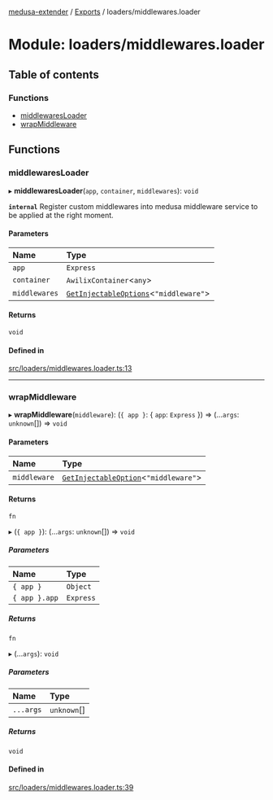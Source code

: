 [medusa-extender](../README.md) / [Exports](../modules.md) / loaders/middlewares.loader

# Module: loaders/middlewares.loader

## Table of contents

### Functions

- [middlewaresLoader](loaders_middlewares_loader.md#middlewaresloader)
- [wrapMiddleware](loaders_middlewares_loader.md#wrapmiddleware)

## Functions

### middlewaresLoader

▸ **middlewaresLoader**(`app`, `container`, `middlewares`): `void`

**`internal`**
Register custom middlewares into medusa middleware service to be applied at the right moment.

#### Parameters

| Name | Type |
| :------ | :------ |
| `app` | `Express` |
| `container` | `AwilixContainer`<`any`\> |
| `middlewares` | [`GetInjectableOptions`](types.md#getinjectableoptions)<``"middleware"``\> |

#### Returns

`void`

#### Defined in

[src/loaders/middlewares.loader.ts:13](https://github.com/adrien2p/medusa-extender/blob/b811430/src/loaders/middlewares.loader.ts#L13)

___

### wrapMiddleware

▸ **wrapMiddleware**(`middleware`): (`{ app }`: { `app`: `Express`  }) => (...`args`: `unknown`[]) => `void`

#### Parameters

| Name | Type |
| :------ | :------ |
| `middleware` | [`GetInjectableOption`](types.md#getinjectableoption)<``"middleware"``\> |

#### Returns

`fn`

▸ (`{ app }`): (...`args`: `unknown`[]) => `void`

##### Parameters

| Name | Type |
| :------ | :------ |
| `{ app }` | `Object` |
| `{ app }.app` | `Express` |

##### Returns

`fn`

▸ (...`args`): `void`

##### Parameters

| Name | Type |
| :------ | :------ |
| `...args` | `unknown`[] |

##### Returns

`void`

#### Defined in

[src/loaders/middlewares.loader.ts:39](https://github.com/adrien2p/medusa-extender/blob/b811430/src/loaders/middlewares.loader.ts#L39)

